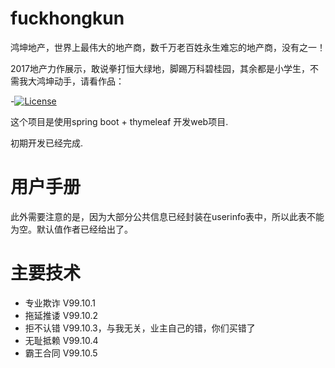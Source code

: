 # fuckhongkun

鸿坤地产，世界上最伟大的地产商，数千万老百姓永生难忘的地产商，没有之一！

2017地产力作展示，敢说拳打恒大绿地，脚踢万科碧桂园，其余都是小学生，不需我大鸿坤动手，请看作品：

-[![License](https://img.shields.io/badge/license-Apache%202-4EB1BA.svg)](https://www.apache.org/licenses/LICENSE-2.0.html)

这个项目是使用spring boot + thymeleaf 开发web项目.

初期开发已经完成.

# 用户手册

此外需要注意的是，因为大部分公共信息已经封装在userinfo表中，所以此表不能为空。默认值作者已经给出了。


# 主要技术

- 专业欺诈 V99.10.1
- 拖延推诿 V99.10.2
- 拒不认错 V99.10.3，与我无关，业主自己的错，你们买错了
- 无耻抵赖 V99.10.4
- 霸王合同 V99.10.5

